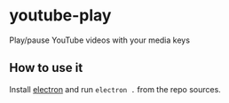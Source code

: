 # youtube-play

Play/pause YouTube videos with your media keys

## How to use it

Install [electron](https://electron.atom.io/) and run `electron .` from the repo sources.
